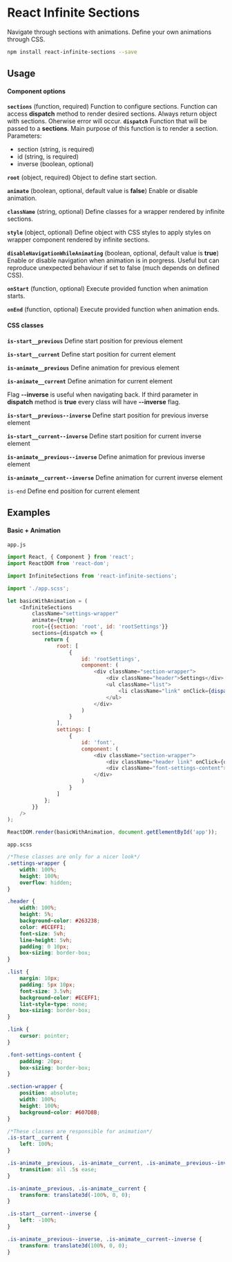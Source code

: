 React Infinite Sections
=======================

Navigate through sections with animations. Define your own animations through CSS.

```sh
npm install react-infinite-sections --save
```

## Usage

#### Component options

**`sections`** (function, required)
Function to configure sections. Function can access **dispatch** method to render desired sections.
Always return object with sections. Oherwise error will occur.
**`dispatch`**
Function that will be passed to a **sections**. Main purpose of this function is to render a section.
Parameters:
- section (string, is required)
- id (string, is required)
- inverse (boolean, optional)

**`root`** (object, required)
Object to define start section.

**`animate`** (boolean, optional, default value is **false**)
Enable or disable animation.

**`className`** (string, optional)
Define classes for a wrapper rendered by infinite sections.

**`style`** (object, optional)
Define object with CSS styles to apply styles on wrapper component rendered by infinite sections.

**`disableNavigationWhileAnimating`** (boolean, optional, default value is **true**)
Enable or disable navigation when animation is in porgress.
Useful but can reproduce unexpected behaviour if set to false (much depends on defined CSS).

**`onStart`** (function, optional)
Execute provided function when animation starts.

**`onEnd`** (function, optional)
Execute provided function when animation ends.

#### CSS classes


**`is-start__previous`**
Define start position for previous element

**`is-start__current`**
Define start position for current element

**`is-animate__previous`**
Define animation for previous element

**`is-animate__current`**
Define animation for current element


Flag **--inverse** is useful when navigating back.
If third parameter in **dispatch** method is **true**
every class will have **--inverse** flag.


**`is-start__previous--inverse`**
Define start position for previous inverse element

**`is-start__current--inverse`**
Define start position for current inverse element

**`is-animate__previous--inverse`**
Define animation for previous inverse element

**`is-animate__current--inverse`**
Define animation for current inverse element


`is-end` Define end position for current element

## Examples

#### Basic + Animation

`app.js`
```javascript
import React, { Component } from 'react';
import ReactDOM from 'react-dom';

import InfiniteSections from 'react-infinite-sections';

import './app.scss';

let basicWithAnimation = (
	<InfiniteSections
		className="settings-wrapper"
		animate={true}
		root={{section: 'root', id: 'rootSettings'}}
		sections={dispatch => {
			return {
				root: [
					{
						id: 'rootSettings',
						component: (
							<div className="section-wrapper">
								<div className="header">Settings</div>
								<ul className="list">
									<li className="link" onClick={dispatch('settings', 'font')}>Font</li>
								</ul>
							</div>	
						)
					}
				],
				settings: [
					{
						id: 'font',
						component: (
							<div className="section-wrapper">
								<div className="header link" onClick={dispatch('root', 'rootSettings', true)}>Back</div>
								<div className="font-settings-content">All options for font...</div>
							</div>
						)
					}
				]
			};
		}}
	/>	
);

ReactDOM.render(basicWithAnimation, document.getElementById('app'));
```

`app.scss`
```scss
/*These classes are only for a nicer look*/
.settings-wrapper {
	width: 100%;
	height: 100%;
	overflow: hidden;
}

.header {
	width: 100%;
    height: 5%;
    background-color: #263238;
    color: #ECEFF1;
    font-size: 5vh;
    line-height: 5vh;
    padding: 0 10px;
    box-sizing: border-box;
}

.list {
	margin: 10px;
    padding: 5px 10px;
    font-size: 3.5vh;
    background-color: #ECEFF1;
    list-style-type: none;
    box-sizing: border-box;
}

.link {
	cursor: pointer;
}

.font-settings-content {
	padding: 20px;
    box-sizing: border-box;
}

.section-wrapper {
	position: absolute;
	width: 100%;
	height: 100%;
	background-color: #607D8B;
}

/*These classes are responsible for animation*/
.is-start__current {
	left: 100%;
}

.is-animate__previous, .is-animate__current, .is-animate__previous--inverse, .is-animate__current--inverse {
	transition: all .5s ease;
}

.is-animate__previous, .is-animate__current {
	transform: translate3d(-100%, 0, 0);
}

.is-start__current--inverse {
	left: -100%;
}

.is-animate__previous--inverse, .is-animate__current--inverse {
	transform: translate3d(100%, 0, 0);
}
```
